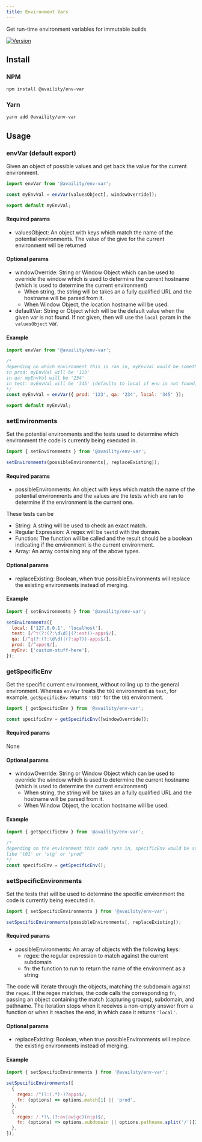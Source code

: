 ```yaml
---
title: Environment Vars
---
```


Get run-time environment variables for immutable builds

[![Version](https://img.shields.io/npm/v/@availity/env-var.svg?style=for-the-badge)](https://www.npmjs.com/package/@availity/env-var)

## Install

### NPM

```bash
npm install @availity/env-var
```

### Yarn

```bash
yarn add @availity/env-var
```

## Usage

### envVar (default export)

Given an object of possible values and get back the value for the current environment.

```js
import envVar from '@availity/env-var';

const myEnvVal = envVar(valuesObject[, windowOverride]);

export default myEnvVal;
```

#### Required params

- valuesObject: An object with keys which match the name of the potential environments. The value of the give for the current environment will be returned

#### Optional params

- windowOverride: String or Window Object which can be used to override the window which is used to determine the current hostname (which is used to determine the current environment)
  - When string, the string will be takes an a fully qualified URL and the hostname will be parsed from it.
  - When Window Object, the location hostname will be used.
- defaultVar: String or Object which will be the default value when the given var is not found. If not given, then
  will use the `local` param in the `valuesObject` var.

#### Example

```js
import envVar from '@availity/env-var';

/*
depending on which environment this is ran in, myEnvVal would be something different
in prod: myEnvVal will be '123'
in qa: myEnvVal will be '234'
in test: myEnvVal will be '345' (defaults to local if env is not found)
*/
const myEnvVal = envVar({ prod: '123', qa: '234', local: '345' });

export default myEnvVal;
```

### setEnvironments

Set the potential environments and the tests used to determine which environment the code is currently being executed in.

```js
import { setEnvironments } from '@availity/env-var';

setEnvironments(possibleEnvironments[, replaceExisting]);
```

#### Required params

- possibleEnvironments: An object with keys which match the name of the potential environments and the values are the tests which are ran to determine if the environment is the current one.

These tests can be

- String: A string will be used to check an exact match.
- Regular Expression: A regex will be `test`d with the domain.
- Function: The function will be called and the result should be a boolean indicating if the environment is the current environment.
- Array: An array containing any of the above types.

#### Optional params

- replaceExisting: Boolean, when true possibleEnvironments will replace the existing environments instead of merging.

#### Example

```js
import { setEnvironments } from '@availity/env-var';

setEnvironments({
  local: ['127.0.0.1', 'localhost'],
  test: [/^t(?:(?:\d\d)|(?:est))-apps$/],
  qa: [/^q(?:(?:\d\d)|(?:ap?))-apps$/],
  prod: [/^apps$/],
  myEnv: ['custom-stuff-here'],
});
```

### getSpecificEnv

Get the specific current environment, without rolling up to the general environment. Whereas `envVar` treats the `t01` environment as `test`, for example, `getSpecificEnv` returns `'t01'` for the `t01` environment.

```js
import { getSpecificEnv } from '@availity/env-var';

const specificEnv = getSpecificEnv([windowOverride]);
```

#### Required params

None

#### Optional params

- windowOverride: String or Window Object which can be used to override the window which is used to determine the current hostname (which is used to determine the current environment)
  - When string, the string will be takes an a fully qualified URL and the hostname will be parsed from it.
  - When Window Object, the location hostname will be used.

#### Example

```js
import { getSpecificEnv } from '@availity/env-var';

/*
depending on the environment this code runs in, specificEnv would be something different,
like 't01' or 'stg' or 'prod'
*/
const specificEnv = getSpecificEnv();
```

### setSpecificEnvironments

Set the tests that will be used to determine the specific environment the code is currently being executed in.

```js
import { setSpecificEnvironments } from '@availity/env-var';

setSpecificEnvironments(possibleEnvironments[, replaceExisting]);
```

#### Required params

- possibleEnvironments: An array of objects with the following keys:
  - regex: the regular expression to match against the current subdomain
  - fn: the function to run to return the name of the environment as a string

The code will iterate through the objects, matching the subdomain against the `regex`. If the regex matches, the code calls the corresponding `fn`, passing an object containing the match (capturing groups), subdomain, and pathname. The iteration stops when it receives a non-empty answer from a function or when it reaches the end, in which case it returns `'local'`.

#### Optional params

- replaceExisting: Boolean, when true possibleEnvironments will replace the existing environments instead of merging.

#### Example

```js
import { setSpecificEnvironments } from '@availity/env-var';

setSpecificEnvironments([
  {
    regex: /^(?:(.*)-)?apps$/,
    fn: (options) => options.match[1] || 'prod',
  },
  {
    regex: /.*?\.(?:av|aw|gc)(n|p)$/,
    fn: (options) => options.subdomain || options.pathname.split('/')[2],
  },
]);
```
